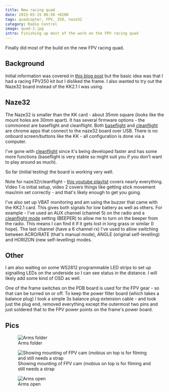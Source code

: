 ```yaml
---
title: New racing quad
date: 2015-05-15 06:50 +0200
tags: quadcopter, FPV, 250, naze32
category: Radio Control
image: quad-3.jpg
intro: Finishing up most of the work on the FPV racing quad
---
```


Finally did most of the build on the new FPV racing quad.

## Background

Initial information was covered in [this blog post](/2015/04/21/racing-250-frame-change/) but the basic idea was that I had a racing FPV250 kit but I disliked the frame. I also wanted to try out the Naze32 board instead of the KK2.1 I was using.

## Naze32

The Naze32 is smaller than the KK card - about 35mm square (looks like the mount holes are 30mm apart). It has several firmware options - the commonest are baseflight and cleanflight. Both [baseflight](https://chrome.google.com/webstore/detail/baseflight-configurator/mppkgnedeapfejgfimkdoninnofofigk) and [cleanflight](https://chrome.google.com/webstore/detail/cleanflight-configurator/enacoimjcgeinfnnnpajinjgmkahmfgb) are chrome apps that connect to the naze32 board over USB. There is no onboard screen/buttons like the KK - all configuration is done via a computer.

I've gone with [cleanflight](http://cleanflight.com/) since it's being developed faster and has some more functions (baseflight is very stable so might suit you if you don't want to play around as much).

So far (initial testing) the board is working very well.

Note for naze32/cleanflight - [this youtube playlist](https://www.youtube.com/playlist?list=PLYsWjANuAm4p47OBBTOo4Xr3lNUc8PFpc) covers nearly everything. Video 1 is initial setup, video 2 covers things like getting stick movement max/min set correctly - and that's likely enough to get you going.

I've also set up VBAT monitoring and am using the buzzer that came with the KK2.1 card. This gives both signals for low battery as well as others. For example - I've used an AUX channel (channel 5) on the radio and a [cleanflight mode](https://github.com/cleanflight/cleanflight/blob/master/docs/Modes.md) setting (BEEPER) to allow me to turn on the beeper from the radio. This means I can find it if it gets lost in long grass or similar (I hope). The last channel (have a 6 channel rx) I've used to allow switching between ACRO/RATE (that's manual mode), ANGLE (original self-levelling) and HORIZON (new self-levelling) modes.

## Other

I am also waiting on some WS2812 programmable LED strips to set up signalling LEDs on the underside so I can see status in the distance. I will likely add some kind of OSD as well.

One of the frame switches on the PDB board is used for the FPV gear - so that can be turned on or off. To keep the power filter board (which takes a balance plug) I took a simple 3s balance plug extension cable - and took just the plug end, removed everything except the outermost two pins and just soldered that to the FPV power points on the frame's power board.

## Pics

<figure class="figure w-100 text-center">
  <img class="figure-img img-fluid rounded" src="/images/posts/2015/05/quad-1.jpg" title="Arms folder" alt="Arms folder"/>
  <figcaption class="figure-caption">Arms folder</figcaption>
</figure>

<figure class="figure w-100 text-center">
  <img class="figure-img img-fluid rounded" src="/images/posts/2015/05/quad-2.jpg" title="Showing mounting of FPV cam (mobius on top is for filming and still needs a strap" alt="Showing mounting of FPV cam (mobius on top is for filming and still needs a strap"/>
  <figcaption class="figure-caption">Showing mounting of FPV cam (mobius on top is for filming and still needs a strap</figcaption>
</figure>

<figure class="figure w-100 text-center">
  <img class="figure-img img-fluid rounded" src="/images/posts/2015/05/quad-3.jpg" title="Arms open" alt="Arms open"/>
  <figcaption class="figure-caption">Arms open</figcaption>
</figure>
